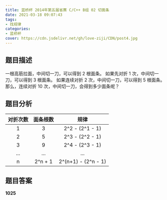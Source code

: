 ```yaml
---
title: 蓝桥杯 2014年第五届省赛 C/C++ B组 02 切面条
date: 2021-03-18 09:07:43
tags:
- 找规律
categories:
- 蓝桥杯
cover: https://cdn.jsdelivr.net/gh/love-ziji/CDN/post4.jpg
---
```


## 题目描述

一根高筋拉面，中间切一刀，可以得到 2 根面条。
如果先对折 1 次，中间切一刀，可以得到 3 根面条。
如果连续对折 2 次，中间切一刀，可以得到 5 根面条。
那么，连续对折 10 次，中间切一刀，会得到多少面条呢？

## 题目分析

| 对折次数 | 面条根数 |        规律         |
| :------: | :------: | :-----------------: |
|    1     |    3     |   2^2 - (2^1 - 1)   |
|    2     |    5     |   2^3 - (2^2 - 1)   |
|    3     |    9     |   2^4 - (2^3 - 1)   |
|   ...    |   ...    |         ...         |
|    n     | 2^n + 1  | 2^(n+1) - (2^n - 1) |

## 题目答案

**1025**


